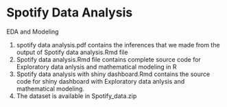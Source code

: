 # Spotify Data Analysis
EDA and Modeling

1) spotify data analysis.pdf contains the inferences that we made from the output of Spotify data analysis.Rmd file
2) Spotify data analysis.Rmd file contains complete source code for Exploratory data anlysis and mathematical modeling in R 
3) Spotify data analysis with shiny dashboard.Rmd contains the source code for shiny dashboard with Exploratory data anlysis and mathematical modeling.
4) The dataset is available in Spotify_data.zip
